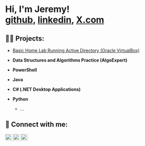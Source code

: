 <h1>Hi, I'm Jeremy! <br/><a href="https://github.com/jerryplski/jerrplyski/">github</a>, <a href="https://www.linkedin.com/in/jeremy-pacholski-a05564294/">linkedin</a>, <a href="https://x.com/jPacholski02">X.com</a></h1>
<!-- WORK IN PROGRESS -->

<h2>👨‍💻 Projects:</h2>

- <a href="https://github.com/jerryplski/ActiveDirectoryLab/">Basic Home Lab Running Active Directory (Oracle VirtualBox)</a>

- <b>Data Structures and Algorithms Practice (AlgoExpert)</b>

- <b>PowerShell</b>
- <b>Java</b>
- <b>C# (.NET Desktop Applications)</b>

- <b>Python</b>
  - ...

<h2> 🤳 Connect with me:</h2>

<img align="left" alt="Jeremy | Twitter" width="22px" src="https://cdn.jsdelivr.net/npm/simple-icons@v3/icons/twitter.svg" />
<img align="left" alt="Jeremy | LinkedIn" width="22px" src="https://cdn.jsdelivr.net/npm/simple-icons@v3/icons/linkedin.svg" />
<img align="left" alt="Jeremy | Instagram" width="22px" src="https://cdn.jsdelivr.net/npm/simple-icons@v3/icons/instagram.svg" />


<!--
Some ideas to get you started:

- 🔭 I’m currently working on ...
- 🌱 I’m currently learning ...
- 👯 I’m looking to collaborate on ...
- 🤔 I’m looking for help with ...
- 💬 Ask me about ...
- 📫 How to reach me: ...
- 😄 Pronouns: ...
- ⚡ Fun fact: ...
-->
